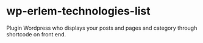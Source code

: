 # wp-erlem-technologies-list
Plugin Wordpress who displays your posts and pages and category through shortcode on front end.
